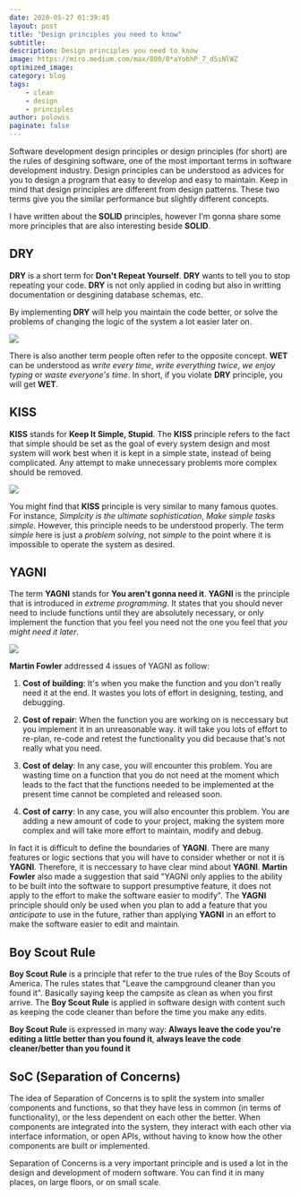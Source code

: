 ```yaml
---
date: 2020-05-27 01:39:45
layout: post
title: "Design principles you need to know"
subtitle:
description: Design principles you need to know
image: https://miro.medium.com/max/800/0*aYobhP_7_dSiNlWZ
optimized_image:
category: blog
tags:
    - clean
    - design 
    - principles
author: polowis
paginate: false
---
```


Software development design principles or design principles (for short) are the rules of desgining software, one of the most important terms in software development industry. Design principles can be understood as advices for you to design a program that easy to develop and easy to maintain. Keep in mind that design principles are different from design patterns. These two terms give you the similar performance but slightly different concepts.

I have written about the **SOLID** principles, however I'm gonna share some more principles that are also interesting beside **SOLID**.

## DRY

**DRY** is a short term for **Don't Repeat Yourself**. **DRY** wants to tell you to stop repeating your code. **DRY** is not only applied in coding but also in writting documentation or desgining database schemas, etc.

By implementing **DRY** will help you maintain the code better, or solve the problems of changing the logic of the system a lot easier later on. 

<img src="https://miro.medium.com/max/686/1*rAqvkElSismRQsJvEeuh0g.png"/>

There is also another term people often refer to the opposite concept. **WET** can be understood as *write every time*, *write everything twice*, *we enjoy typing* or *waste everyone's time*. In short, if you violate **DRY** principle, you will get **WET**. 

## KISS
**KISS** stands for **Keep It Simple, Stupid**. The **KISS** principle refers to the fact that simple should be set as the goal of every system design and most system will work best when it is kept in a simple state, instead of being complicated. Any attempt to make unnecessary problems more complex should be removed.

<img src="https://livecode.com/wp-content/uploads/2015/06/062112_kiss.png"/>

You might find that **KISS** principle is very similar to many famous quotes. For instance, *Simplcity is the ultimate sophistication*, *Make simple tasks simple*. However, this principle needs to be understood properly. The term *simple* here is just a *problem solving*, not *simple* to the point where it is impossible to operate the system as desired.

## YAGNI

The term **YAGNI** stands for **You aren't gonna need it**. **YAGNI** is the principle that is introduced in *extreme programming*. It states that you should never need to include functions until they are absolutely necessary, or only implement the function that you feel you need not the one you feel that *you might need it later*.

<img src="https://itsadeliverything.com/images/pain-driven-development.png"/>

**Martin Fowler** addressed 4 issues of YAGNI as follow: <br>
1. **Cost of building**: It's when you make the function and you don't really need it at the end. It wastes you lots of effort in designing, testing, and debugging.

2. **Cost of repair**: When the function you are working on is neccessary but you implement it in an unreasonable way. it will take you lots of effort to re-plan, re-code and retest the functionality you did because that's not really what you need. 

3. **Cost of delay**: In any case, you will encounter this problem. You are wasting time on a function that you do not need at the moment which leads to the fact that the functions needed to be implemented at the present time cannot be completed and released soon. 

4. **Cost of carry**: In any case, you will also encounter this problem. You are adding a new amount of code to your project, making the system more complex and will take more effort to maintain, modify and debug. 

In fact it is difficult to define the boundaries of **YAGNI**. There are many features or logic sections that you will have to consider whether or not it is **YAGNI**. Therefore, it is neccessary to have clear mind about **YAGNI**. **Martin Fowler** also made a suggestion that said "YAGNI only applies to the ability to be built into the software to support presumptive feature, it does not apply to the effort to make the software easier to modify". The **YAGNI** principle should only be used when you plan to add a feature that you *anticipate* to use in the future, rather than applying **YAGNI** in an effort to make the software easier to edit and maintain. 

## Boy Scout Rule

**Boy Scout Rule** is a principle that refer to the true rules of the Boy Scouts of America. The rules states that "Leave the campground cleaner than you found it". Basically saying keep the campsite as clean as when you first arrive. The **Boy Scout Rule** is applied in software design with content such as keeping the code cleaner than before the time you make any edits. 

**Boy Scout Rule** is expressed in many way: **Always leave the code you're editing a little better than you found it**, **always leave the code cleaner/better than you found it**

## SoC (Separation of Concerns)
 
The idea of ​​Separation of Concerns is to split the system into smaller components and functions, so that they have less in common (in terms of functionality), or the less dependent on each other the better. When components are integrated into the system, they interact with each other via interface information, or open APIs, without having to know how the other components are built or implemented.

Separation of Concerns is a very important principle and is used a lot in the design and development of modern software. You can find it in many places, on large floors, or on small scale. 